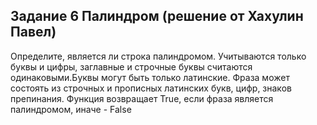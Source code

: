 ## Задание 6 Палиндром (решение от Хахулин Павел)

Определите, является ли строка палиндромом. Учитываются только буквы и цифры, заглавные и строчные буквы считаются одинаковыми.Буквы могут быть только латинские. Фраза может состоять из строчных и прописных латинских букв, цифр, знаков препинания.
Функция возвращает True, если фраза является палиндромом, иначе - False

